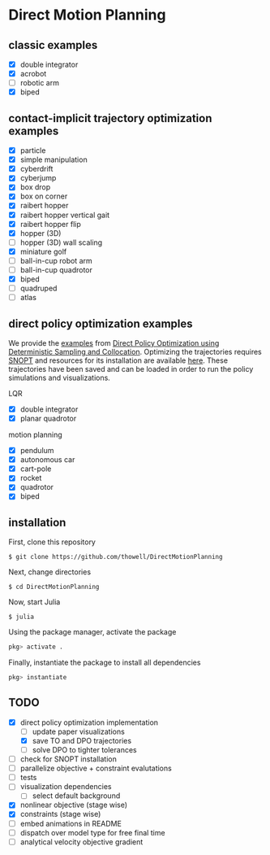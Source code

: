 # Direct Motion Planning

## classic examples
- [X] double integrator
- [X] acrobot
- [ ] robotic arm
- [X] biped

## contact-implicit trajectory optimization examples
- [X] particle
- [X] simple manipulation
- [X] cyberdrift
- [X] cyberjump
- [X] box drop
- [X] box on corner
- [X] raibert hopper
- [X] raibert hopper vertical gait
- [X] raibert hopper flip
- [X] hopper (3D)
- [ ] hopper (3D) wall scaling
- [X] miniature golf
- [ ] ball-in-cup robot arm
- [ ] ball-in-cup quadrotor
- [X] biped
- [ ] quadruped
- [ ] atlas

## direct policy optimization examples
We provide the [examples](src/examples/direct_policy_optimization) from [Direct Policy Optimization using Deterministic Sampling and Collocation](https://arxiv.org/abs/2010.08506). Optimizing the trajectories requires [SNOPT](https://en.wikipedia.org/wiki/SNOPT) and resources for its installation are available [here](src/solvers/snopt.jl). These trajectories have been saved and can be loaded in order to run the policy simulations and visualizations.

LQR
- [X] double integrator
- [X] planar quadrotor

motion planning
- [X] pendulum
- [X] autonomous car
- [X] cart-pole
- [X] rocket
- [X] quadrotor
- [X] biped

## installation
First, clone this repository
```
$ git clone https://github.com/thowell/DirectMotionPlanning
```

Next, change directories
```
$ cd DirectMotionPlanning
```

Now, start Julia
```
$ julia
```

Using the package manager, activate the package
```julia
pkg> activate .
```

Finally, instantiate the package to install all dependencies
```julia
pkg> instantiate
```

## TODO
- [X] direct policy optimization implementation
	- [ ] update paper visualizations
	- [X] save TO and DPO trajectories
	- [ ] solve DPO to tighter tolerances
- [ ] check for SNOPT installation
- [ ] parallelize objective + constraint evalutations
- [ ] tests
- [ ] visualization dependencies
	- [ ] select default background
- [X] nonlinear objective (stage wise)
- [X] constraints (stage wise)
- [ ] embed animations in README
- [ ] dispatch over model type for free final time
- [ ] analytical velocity objective gradient
